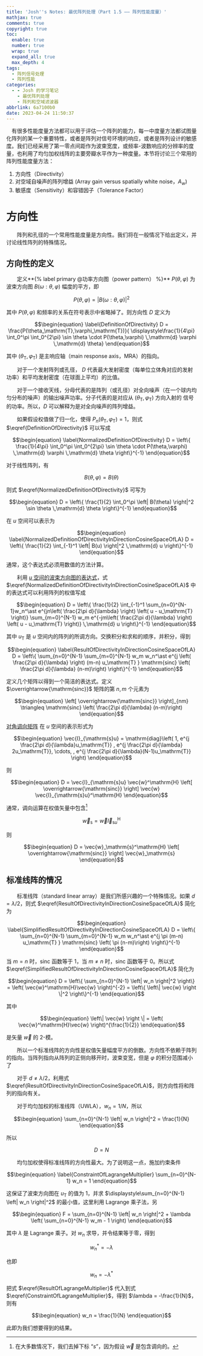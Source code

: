```yaml
---
title: 'Josh''s Notes: 最优阵列处理（Part 1.5 —— 阵列性能度量）'
mathjax: true
comments: true
copyright: true
toc:
  enable: true
  number: true
  wrap: true
  expand_all: true
  max_depth: 4
tags:
  - 阵列信号处理
  - 阵列性能
categories:
  - - Josh 的学习笔记
    - 最优阵列处理
    - 阵列和空域滤波器
abbrlink: 6a7100b0
date: 2023-04-24 11:50:37
---
```


&emsp;有很多性能度量方法都可以用于评估一个阵列的能力，每一中度量方法都试图量化阵列的某一个重要特性，或者是阵列对信号环境的响应，或者是阵列设计的敏感度。我们已经采用了第一零点间距作为波束宽度，或频率-波数响应的分辨率的度量，也利用了均匀加权线阵的主要旁瓣水平作为一种度量。本节将讨论三个常用的阵列性能度量方法：

1. 方向性（Directivity）
2. 对空域自噪声的阵列增益 (Array gain versus spatially white noise，$A_w$)
3. 敏感度（Sensitivity）和容错因子（Tolerance Factor）

<!-- more -->

# 方向性

&emsp;&emsp;阵列和孔径的一个常用性能度量是方向性。我们将在一般情况下给出定义，并讨论线性阵列的特殊情况。

## 方向性的定义

&emsp;&emsp;定义**{% label primary @功率方向图（power pattern） %}** $P(\theta,\varphi)$ 为波束方向图 $B(\omega : \theta, \varphi)$ 幅度的平方，即

$$\begin{equation}
  P(\theta,\varphi) = \left| B(\omega : \theta, \varphi) \right|^2
\end{equation}$$

其中 $P(\theta,\varphi)$ 和频率的关系在符号表示中省略掉了。则方向性 $D$ 定义为

$$\begin{equation} \label{DefinitionOfDirectivity}
  D = \frac{P(\theta_\mathrm{T},\varphi_\mathrm{T})}{ \displaystyle\frac{1}{4\pi} \int_0^\pi \int_0^{2\pi} \sin \theta \cdot P(\theta,\varphi) \,\mathrm{d} \varphi \,\mathrm{d} \theta}
\end{equation}$$

其中 $(\theta_\mathrm{T},\varphi_\mathrm{T})$ 是主响应轴（main response axis，MRA）的指向。

&emsp;&emsp;对于一个发射阵列或孔径， $D$ 代表最大发射密度（每单位立体角对应的发射功率）和平均发射密度（在球面上平均）的比值。

&emsp;&emsp;对于一个接收天线，分母代表的是阵列（或孔径）对全向噪声（在一个球内均匀分布的噪声）的输出噪声功率。分子代表的是对应从 $(\theta_\mathrm{T},\varphi_\mathrm{T})$ 方向入射的
信号的功率。所以，$D$ 可以解释为是对全向噪声的阵列增益。

&emsp;&emsp;如果假设权值做了归一化，使得 $P_n(\theta_\mathrm{T},\varphi_\mathrm{T}) = 1$，则式 $\eqref{DefinitionOfDirectivity}$ 可以写成

$$\begin{equation} \label{NormalizedDefinitionOfDirectivity}
  D = \left\{ \frac{1}{4\pi} \int_0^\pi \int_0^{2\pi} \sin \theta \cdot P(\theta,\varphi) \,\mathrm{d} \varphi \,\mathrm{d} \theta  \right\}^{-1}
\end{equation}$$

对于线性阵列，有

$$\begin{equation}
  B(\theta,\varphi) = B(\theta)
\end{equation}$$

则式 $\eqref{NormalizedDefinitionOfDirectivity}$ 可写为

$$\begin{equation}
  D = \left\{ \frac{1}{2} \int_0^\pi \left| B(\theta) \right|^2 \sin \theta \,\mathrm{d} \theta  \right\}^{-1}
\end{equation}$$

在 $u$ 空间可以表示为

$$\begin{equation} \label{NormalizedDefinitionOfDirectivityInDirectionCosineSpaceOfLA}
  D = \left\{ \frac{1}{2} \int_{-1}^1 \left| B(u) \right|^2 \,\mathrm{d} u  \right\}^{-1}
\end{equation}$$

通常，这个表达式必须用数值的方法计算。

&emsp;&emsp;利用 [$u$ 空间的波束方向图的表达式][]，式 $\eqref{NormalizedDefinitionOfDirectivityInDirectionCosineSpaceOfLA}$ 中的表达式可以利用阵列的权值写成

$$\begin{equation}
  D = \left\{ \frac{1}{2} \int_{-1}^1 \sum_{n=0}^{N-1}w_n^\ast e^{jn\left( \frac{2\pi d}{\lambda} \right) \left( u - u_\mathrm{T} \right)} \sum_{m=0}^{N-1} w_m e^{-jm\left( \frac{2\pi d}{\lambda} \right) \left( u - u_\mathrm{T} \right)} \,\mathrm{d} u  \right\}^{-1}
\end{equation}$$

其中 $u_\mathrm{T}$ 是 $u$ 空间内的阵列的所调方向。交换积分和求和的顺序，并积分，得到

$$\begin{equation} \label{ResultOfDirectivityInDirectionCosineSpaceOfLA}
  D = \left\{ \sum_{n=0}^{N-1} \sum_{m=0}^{N-1} w_m w_n^\ast e^{j \left( \frac{2\pi d}{\lambda} \right) (m-n) u_\mathrm{T} } \mathrm{sinc} \left( \frac{2\pi d}{\lambda} (n-m)\right)  \right\}^{-1}
\end{equation}$$

定义几个矩阵以得到一个简洁的表达式。定义 $\overrightarrow{\mathrm{sinc}}$ 矩阵的第 $n,m$ 个元素为

$$\begin{equation}
  \left[ \overrightarrow{\mathrm{sinc}} \right]_{nm} \triangleq \mathrm{sinc} \left( \frac{2\pi d}{\lambda} (n-m)\right)
\end{equation}$$

[对角调向矩阵][] 在 $u$ 空间的表示形式为

$$\begin{equation}
  \vec{I}_{\mathrm{s}u} = \mathrm{diag}\left( 1, e^{j \frac{2\pi d}{\lambda}u_\mathrm{T}} , e^{j \frac{2\pi d}{\lambda} 2u_\mathrm{T}}, \cdots, , e^{j \frac{2\pi d}{\lambda}(N-1)u_\mathrm{T}} \right)
\end{equation}$$

则

$$\begin{equation}
  D = \vec{I}_{\mathrm{s}u} \vec{w}^\mathrm{H} \left[ \overrightarrow{\mathrm{sinc}} \right] \vec{w} \vec{I}_{\mathrm{s}u}^\mathrm{H}
\end{equation}$$

通常，调向运算在权值矢量中包含[^1]

$$\begin{equation}
  \vec{w}_\mathrm{s} = \vec{w}\vec{I}_{\mathrm{s}u}^\mathrm{H}
\end{equation}$$

则

$$\begin{equation}
  D = \vec{w}_\mathrm{s}^\mathrm{H} \left[ \overrightarrow{\mathrm{sinc}} \right] \vec{w}_\mathrm{s}
\end{equation}$$

## 标准线阵的情况

&emsp;&emsp;标准线阵（standard linear array）是我们所感兴趣的一个特殊情况。如果 $d = \lambda/2$，则式 $\eqref{ResultOfDirectivityInDirectionCosineSpaceOfLA}$ 简化为

$$\begin{equation} \label{SimplifiedResultOfDirectivityInDirectionCosineSpaceOfLA}
  D = \left\{ \sum_{n=0}^{N-1} \sum_{m=0}^{N-1} w_m w_n^\ast e^{j \pi (m-n) u_\mathrm{T} } \mathrm{sinc} \left( \pi (n-m)\right)  \right\}^{-1}
\end{equation}$$

当 $m = n$ 时，$\mathrm{sinc}$ 函数等于 1，当 $m \ne n$ 时，$\mathrm{sinc}$ 函数等于 0。所以式 $\eqref{SimplifiedResultOfDirectivityInDirectionCosineSpaceOfLA}$ 简化为

$$\begin{equation}
  D = \left\{ \sum_{n=0}^{N-1} \left| w_n \right|^2 \right\} = \left( \vec{w}^\mathrm{H}\vec{w} \right)^{-2} = \left\{ \left\| \vec{w} \right \|^2 \right\}^{-1}
\end{equation}$$

其中

$$\begin{equation}
  \left\| \vec{w} \right \| = \left( \vec{w}^\mathrm{H}\vec{w} \right)^{\frac{1}{2}}
\end{equation}$$

是矢量 $\vec{w}$ 的 2-模。

&emsp;&emsp;所以一个标准线阵的方向性是权值矢量幅度平方的倒数。方向性不依赖于阵列的指向。当阵列指向从阵列的正侧向移开时，波束变宽，但是 $\varphi$ 的积分范围减小了

&emsp;&emsp;对于 $d \ne \lambda/2$，利用式 $\eqref{ResultOfDirectivityInDirectionCosineSpaceOfLA}$，则方向性将和阵列的指向有关。

&emsp;&emsp;对于均匀加权的标准线阵（UWLA），$w_n = 1/N$，所以

$$\begin{equation}
  \sum_{n=0}^{N-1} \left| w_n \right|^2 = \frac{1}{N}
\end{equation}$$

所以

$$\begin{equation}
  D = N
\end{equation}$$

&emsp;&emsp;均匀加权使得标准线阵的方向性最大。为了说明这一点，施加约束条件

$$\begin{equation} \label{ConstraintOfLagrangeMultiplier}
  \sum_{n=0}^{N-1} w_n = 1
\end{equation}$$

这保证了波束方向图在 $u_\mathrm{T}$ 的值为 1，并求 $\displaystyle\sum_{n=0}^{N-1} \left| w_n \right|^2$ 的最小值，这里利用 Lagrange 乘子法，另

$$\begin{equation}
  F = \sum_{n=0}^{N-1} \left| w_n \right|^2 + \lambda \left( \sum_{n=0}^{N-1} w_m - 1 \right)
\end{equation}$$

其中 $\lambda$ 是 Lagrange 乘子。对 $w_n$ 求导，并令结果等于零，得到

$$\begin{equation}
  w_n^\ast = -\lambda
\end{equation}$$

也即

$$\begin{equation} \label{ResultOfLagrangeMultiplier}
  w_n = -\lambda^\ast
\end{equation}$$

把式 $\eqref{ResultOfLagrangeMultiplier}$ 代入到式 $\eqref{ConstraintOfLagrangeMultiplier}$，得到 $\lambda = -\frac{1}{N}$，则有

$$\begin{equation}
  w_n = \frac{1}{N}
\end{equation}$$

此即为我们想要得到的结果。

[$u$ 空间的波束方向图的表达式]: https://josh-gao.top/posts/de20fd09.html#BeamPatternInDirectionCosineDomain
[对角调向矩阵]: https://josh-gao.top/posts/c2604c43.html#DiagonalSteeringMatrix

[^1]: 在大多数情况下，我们去掉下标 “$s$”，因为假设 $\vec{w}$ 是包含调向的。
